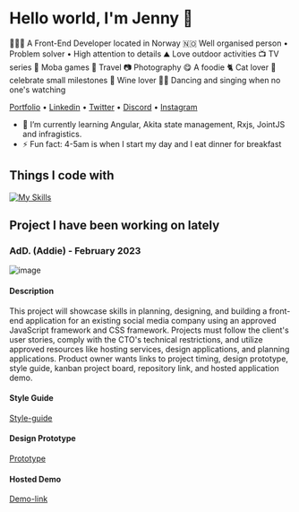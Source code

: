 # Hello world, I'm Jenny 👋

🧑🏻‍💻 A Front-End Developer located in Norway 🇳🇴 Well organised person • Problem solver • High attention to details ⛰️ Love outdoor activities 📺 TV series 👾 Moba games 🧳 Travel 📷 Photography 😋 A foodie 🐈 Cat lover 🎉 celebrate small milestones 🍷 Wine lover 💃🏻 Dancing and singing when no one's watching

<a href="https://comforting-parfait-fe7cbf.netlify.app/index.html">Portfolio</a> •
<a href="https://www.linkedin.com/in/jenny-gramdal-6b904420a">Linkedin</a> •
<a href="https://twitter.com/jennyjen_gra">Twitter</a> •
<a href="https://discord.com/users/Jen✿#1303">Discord</a> •
<a href="https://www.instagram.com/__jenny.jen___/">Instagram</a>


- 🌱 I’m currently learning Angular, Akita state management, Rxjs, JointJS and infragistics. 
- ⚡ Fun fact: 4-5am is when I start my day and I eat dinner for breakfast

## Things I code with

[![My Skills](https://skillicons.dev/icons?i=html,css,sass,js,ts,react,angular,rxjs,babel,bootstrap,figma,github,jest,netlify,graphql,heroku,ps,postman,stackoverflow,twitter,vscode,webpack,wordpress,nodejs,xd,codepen,discord,ai,regex,styledcomponents)](https://skillicons.dev)

## Project I have been working on lately

### AdD. (Addie) - February 2023

![image](https://www.linkpicture.com/q/Skjermbilde-2023-02-27-kl.09.07.13.png)

#### Description

This project will showcase skills in planning, designing, and building a front-end application for an existing social media company using an approved JavaScript framework and CSS framework. Projects must follow the client's user stories, comply with the CTO's technical restrictions, and utilize approved resources like hosting services, design applications, and planning applications. Product owner wants links to project timing, design prototype, style guide, kanban project board, repository link, and hosted application demo.

#### Style Guide

[Style-guide](https://xd.adobe.com/view/623cc6b3-d5d1-4cca-bcfa-be4643c22b04-376f/)

#### Design Prototype

[Prototype](https://xd.adobe.com/view/b67d856d-40f0-4fd5-af46-9fbd2907867b-e32e/)

#### Hosted Demo

[Demo-link](https://cheerful-treacle-21b1ed.netlify.app)
